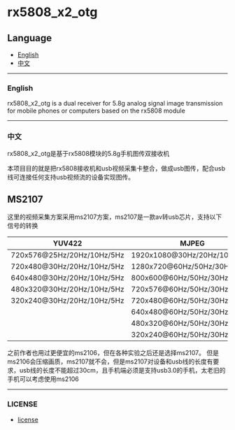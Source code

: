 # rx5808_x2_otg

## Language

- [English](#english)
- [中文](#中文)

---

### English

rx5808_x2_otg is a dual receiver for 5.8g analog signal image transmission for mobile phones or computers based on the rx5808 module

---

### 中文

rx5808_x2_otg是基于rx5808模块的5.8g手机图传双接收机

本项目目的就是把rx5808接收机和usb视频采集卡整合，做成usb图传，配合usb线可连接任何支持usb视频流的设备实现图传。

## MS2107

这里的视频采集方案采用ms2107方案，ms2107是一款av转usb芯片，支持以下信号的转换

<div align="center">

| YUV422  | MJPEG |
| ---------- | -----------|
| 720x576@25Hz/20Hz/10Hz/5Hz | 1920x1080@30Hz/20Hz/10Hz/5Hz |
| 720x480@30Hz/20Hz/10Hz/5Hz | 1280x720@60Hz/50Hz/30Hz/10Hz |
| 640x480@30Hz/20Hz/10Hz/5Hz | 800x600@60Hz/50Hz/30Hz/10Hz |
| 480x320@30Hz/20Hz/10Hz/5Hz | 720x576@60Hz/50Hz/30Hz/10Hz |
| 320x240@30Hz/20Hz/10Hz/5Hz | 720x480@60Hz/50Hz/30Hz/10Hz |
|  | 640x480@60Hz/50Hz/30Hz/10Hz |
|  | 480x320@60Hz/50Hz/30Hz/10Hz |
|  | 320x240@60Hz/50Hz/30Hz/10Hz |

</div>

之前作者也用过更便宜的ms2106，但在各种实验之后还是选择ms2107。
但是ms2106会压缩画质，ms2107就不会，但是ms2107对设备和usb线的长度有要求，usb线的长度不能超过30cm，且手机端必须是支持usb3.0的手机，太老旧的手机可以考虑使用ms2106

---

### LICENSE

- [license](LICENSE)
